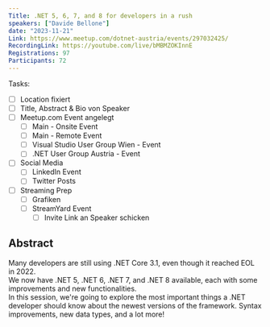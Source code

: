```yaml
---
Title: .NET 5, 6, 7, and 8 for developers in a rush
speakers: ["Davide Bellone"]
date: "2023-11-21"
Link: https://www.meetup.com/dotnet-austria/events/297032425/
RecordingLink: https://youtube.com/live/bMBMZOKInnE
Registrations: 97
Participants: 72
---
```

Tasks:
- [ ] Location fixiert
- [ ] Title, Abstract & Bio von Speaker
- [ ] Meetup.com Event angelegt
	- [ ] Main - Onsite Event
	- [ ] Main - Remote Event
	- [ ] Visual Studio User Group Wien - Event
	- [ ] .NET User Group Austria - Event
- [ ] Social Media
	- [ ] LinkedIn Event
	- [ ] Twitter Posts
- [ ] Streaming Prep
	- [ ] Grafiken
	- [ ] StreamYard Event
		- [ ] Invite Link an Speaker schicken

## Abstract

Many developers are still using .NET Core 3.1, even though it reached EOL in 2022.  
We now have .NET 5, .NET 6, .NET 7, and .NET 8 available, each with some improvements and new functionalities.  
In this session, we're going to explore the most important things a .NET developer should know about the newest versions of the framework. Syntax improvements, new data types, and a lot more!